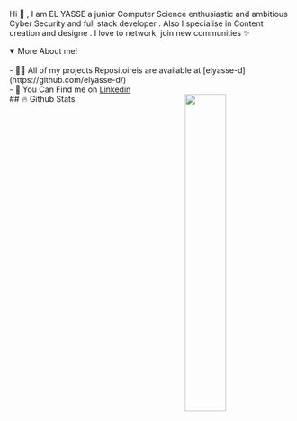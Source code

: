 <p>
Hi 👋 , I am EL YASSE a junior Computer Science enthusiastic and ambitious Cyber Security and full stack developer . Also I specialise in Content creation and designe . I love to network, join new communities  ✨
</p>
<details open>
<summary>More About me!</summary>
<br>
- 👨‍💻 All of my projects Repositoireis are available at [elyasse-d](https://github.com/elyasse-d/)
<br>
- 🧑 You Can Find me on <a href="https://www.linkedin.com/in/el-yasse-d/">Linkedin</a>

</details>
## 🔥 Github Stats
<img  align="right" width="38%"  src="https://imgur.com/a/oPVR1rB">
